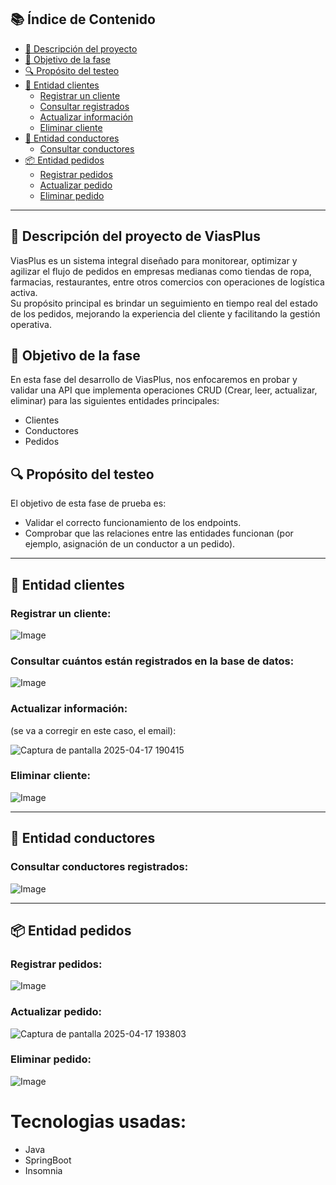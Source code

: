 
## 📚 Índice de Contenido

- [📌 Descripción del proyecto](#-descripción-del-proyecto-de-viasplus)
- [🎯 Objetivo de la fase](#-objetivo-de-la-fase)
- [🔍 Propósito del testeo](#-propósito-del-testeo)
- [👤 Entidad clientes](#-entidad-clientes)
  - [Registrar un cliente](#registrar-un-cliente)
  - [Consultar registrados](#consultar-cuantos-están-registrados-en-la-base-de-datos)
  - [Actualizar información](#actualizar-información)
  - [Eliminar cliente](#eliminar-cliente)
- [🚚 Entidad conductores](#-entidad-conductores)
  - [Consultar conductores](#consultar-conductores-registrados)
- [📦 Entidad pedidos](#-entidad-pedidos)
  - [Registrar pedidos](#registrar-pedidos)
  - [Actualizar pedido](#actualizar-pedido)
  - [Eliminar pedido](#eliminar-pedido)
---

## 📌 Descripción del proyecto de ViasPlus

ViasPlus es un sistema integral diseñado para monitorear, optimizar y agilizar el flujo de pedidos en empresas medianas como tiendas de ropa, farmacias, restaurantes, entre otros comercios con operaciones de logística activa.  
Su propósito principal es brindar un seguimiento en tiempo real del estado de los pedidos, mejorando la experiencia del cliente y facilitando la gestión operativa.

## 🎯 Objetivo de la fase

En esta fase del desarrollo de ViasPlus, nos enfocaremos en probar y validar una API que implementa operaciones CRUD (Crear, leer, actualizar, eliminar) para las siguientes entidades principales:

- Clientes
- Conductores
- Pedidos

## 🔍 Propósito del testeo

El objetivo de esta fase de prueba es:

- Validar el correcto funcionamiento de los endpoints.
- Comprobar que las relaciones entre las entidades funcionan (por ejemplo, asignación de un conductor a un pedido).

---

## 👤 Entidad clientes

### Registrar un cliente:

![Image](https://github.com/user-attachments/assets/5be73ee2-e43a-4e8a-8e4d-0f91c22aad0d)

### Consultar cuántos están registrados en la base de datos:

![Image](https://github.com/user-attachments/assets/b653db2a-db15-46fd-920d-c8951f02b5eb)

### Actualizar información:

(se va a corregir en este caso, el email):

![Captura de pantalla 2025-04-17 190415](https://github.com/user-attachments/assets/1b962629-2a1d-4758-80a5-b694bbe71ad2)

### Eliminar cliente:

![Image](https://github.com/user-attachments/assets/5195491b-b220-4140-ab2a-e56f4325b7de)

---

## 🚚 Entidad conductores

### Consultar conductores registrados:

![Image](https://github.com/user-attachments/assets/46226818-d357-492e-9063-85d90eb99b54)

---

## 📦 Entidad pedidos

### Registrar pedidos:

![Image](https://github.com/user-attachments/assets/641d9831-8de7-4f62-9d45-90101c269daf)

### Actualizar pedido:

![Captura de pantalla 2025-04-17 193803](https://github.com/user-attachments/assets/62d12067-41a4-4f23-b860-dec89a75e81d)

### Eliminar pedido:

![Image](https://github.com/user-attachments/assets/73347b02-53d8-4f9b-a795-03c48e2ac411)


# Tecnologias usadas:
* Java
* SpringBoot
* Insomnia
